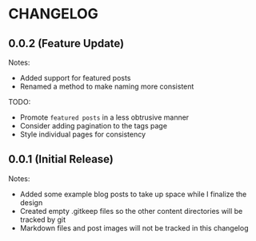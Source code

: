# CHANGELOG

## 0.0.2 (Feature Update)

Notes:

- Added support for featured posts
- Renamed a method to make naming more consistent

TODO:

- Promote `featured posts` in a less obtrusive manner
- Consider adding pagination to the tags page
- Style individual pages for consistency

## 0.0.1 (Initial Release)

Notes:

- Added some example blog posts to take up space while I finalize the design
- Created empty .gitkeep files so the other content directories will be tracked by git
- Markdown files and post images will not be tracked in this changelog
